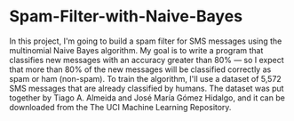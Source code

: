 # Spam-Filter-with-Naive-Bayes
In this project, I'm going to build a spam filter for SMS messages using the multinomial Naive Bayes algorithm. My goal is to write a program that classifies new messages with an accuracy greater than 80% — so I expect that more than 80% of the new messages will be classified correctly as spam or ham (non-spam).  To train the algorithm, I'll use a dataset of 5,572 SMS messages that are already classified by humans. The dataset was put together by Tiago A. Almeida and José María Gómez Hidalgo, and it can be downloaded from the The UCI Machine Learning Repository.
